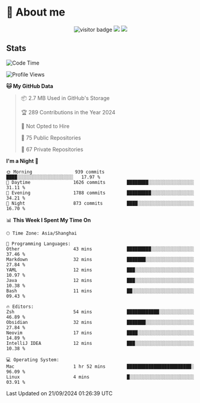 <!-- ![](https://youpai.roccoshi.top/img/20200804214216.png) -->

# 🧐 About me
 
<p align="center">
<img src="https://visitor-badge.laobi.icu/badge?page_id=Lincest.Lincest&title=hits" alt="visitor badge"/>
<a href="mailto:imroccoshi@gmail.com"><img src="https://img.shields.io/badge/gmail-imroccoshi%40gmail.com-red"></a>
<a href="https://blog.roccoshi.top"><img src="https://img.shields.io/badge/blog-roccoshi-green"></a>
</p>

## Stats

<!--START_SECTION:waka-->
![Code Time](http://img.shields.io/badge/Code%20Time-1%2C518%20hrs%2010%20mins-blue)

![Profile Views](http://img.shields.io/badge/Profile%20Views-1-blue)

**🐱 My GitHub Data** 

> 📦 2.7 MB Used in GitHub's Storage 
 > 
> 🏆 289 Contributions in the Year 2024
 > 
> 🚫 Not Opted to Hire
 > 
> 📜 75 Public Repositories 
 > 
> 🔑 67 Private Repositories 
 > 
**I'm a Night 🦉** 

```text
🌞 Morning                939 commits         ████░░░░░░░░░░░░░░░░░░░░░   17.97 % 
🌆 Daytime                1626 commits        ████████░░░░░░░░░░░░░░░░░   31.11 % 
🌃 Evening                1788 commits        █████████░░░░░░░░░░░░░░░░   34.21 % 
🌙 Night                  873 commits         ████░░░░░░░░░░░░░░░░░░░░░   16.70 % 
```


📊 **This Week I Spent My Time On** 

```text
🕑︎ Time Zone: Asia/Shanghai

💬 Programming Languages: 
Other                    43 mins             █████████░░░░░░░░░░░░░░░░   37.46 % 
Markdown                 32 mins             ███████░░░░░░░░░░░░░░░░░░   27.84 % 
YAML                     12 mins             ███░░░░░░░░░░░░░░░░░░░░░░   10.97 % 
Java                     12 mins             ███░░░░░░░░░░░░░░░░░░░░░░   10.38 % 
Bash                     11 mins             ██░░░░░░░░░░░░░░░░░░░░░░░   09.43 % 

🔥 Editors: 
Zsh                      54 mins             ████████████░░░░░░░░░░░░░   46.89 % 
Obsidian                 32 mins             ███████░░░░░░░░░░░░░░░░░░   27.84 % 
Neovim                   17 mins             ████░░░░░░░░░░░░░░░░░░░░░   14.89 % 
IntelliJ IDEA            12 mins             ███░░░░░░░░░░░░░░░░░░░░░░   10.38 % 

💻 Operating System: 
Mac                      1 hr 52 mins        ████████████████████████░   96.09 % 
Linux                    4 mins              █░░░░░░░░░░░░░░░░░░░░░░░░   03.91 % 
```


 Last Updated on 21/09/2024 01:26:39 UTC
<!--END_SECTION:waka-->


